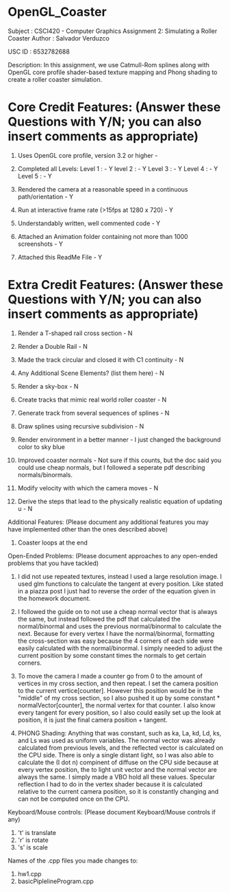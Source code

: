 # OpenGL_Coaster

Subject 	: CSCI420 - Computer Graphics 
Assignment 2: Simulating a Roller Coaster
Author		: Salvador Verduzco

USC ID 		: 6532782688

Description: In this assignment, we use Catmull-Rom splines along with OpenGL core profile shader-based texture mapping and Phong shading to create a roller coaster simulation.

Core Credit Features: (Answer these Questions with Y/N; you can also insert comments as appropriate)
======================

1. Uses OpenGL core profile, version 3.2 or higher - 

2. Completed all Levels:
  Level 1 : - Y
  level 2 : - Y
  Level 3 : - Y
  Level 4 : - Y
  Level 5 : - Y

3. Rendered the camera at a reasonable speed in a continuous path/orientation - Y

4. Run at interactive frame rate (>15fps at 1280 x 720) - Y

5. Understandably written, well commented code - Y

6. Attached an Animation folder containing not more than 1000 screenshots - Y

7. Attached this ReadMe File - Y

Extra Credit Features: (Answer these Questions with Y/N; you can also insert comments as appropriate)
======================

1. Render a T-shaped rail cross section - N

2. Render a Double Rail - N

3. Made the track circular and closed it with C1 continuity - N

4. Any Additional Scene Elements? (list them here) - N

5. Render a sky-box - N

6. Create tracks that mimic real world roller coaster - N

7. Generate track from several sequences of splines - N

8. Draw splines using recursive subdivision - N

9. Render environment in a better manner - I just changed the background color to sky blue

10. Improved coaster normals - Not sure if this counts, but the doc said you could use cheap normals, but I followed a seperate pdf describing normals/binormals.

11. Modify velocity with which the camera moves - N

12. Derive the steps that lead to the physically realistic equation of updating u - N

Additional Features: (Please document any additional features you may have implemented other than the ones described above)
1. Coaster loops at the end

Open-Ended Problems: (Please document approaches to any open-ended problems that you have tackled)

1. I did not use repeated textures, instead I used a large resolution image. I used glm functions to calculate the tangent at every position. Like stated in a piazza post I just had to reverse the order of the equation given in the homework document.

2. I followed the guide on to not use a cheap normal vector that is always the same, but instead followed the pdf that calculated the normal/binormal and uses the previous normal/binormal to calculate the next. Because for every vertex I have the normal/binormal, formatting the cross-section was easy because the 4 corners of each side were easily calculated with the normal/binormal. I simply needed to adjust the current position by some constant times the normals to get certain corners.

3. To move the camera I made a counter go from 0 to the amount of vertices in my cross section, and then repeat. I set the camera position to the current vertice[counter]. However this position would be in the "middle" of my cross section, so I also pushed it up by some constant * normalVector[counter], the normal vertex for that counter. I also know every tangent for every position, so I also could easily set up the look at position, it is just the final camera position + tangent. 

4. PHONG Shading:
Anything that was constant, such as ka, La, kd, Ld, ks, and Ls was used as uniform variables. The normal vector was already calculated from previous levels, and the reflected vector is calculated on the CPU side. There is only a single distant light, so I was also able to calculate the (I dot n) compinent of diffuse on the CPU side because at every vertex position, the to light unit vector and the normal vector are always the same. I simply made a VBO hold all these values. Specular reflection I had to do in the vertex shader because it is calculated relative to the current camera position, so it is constantly changing and can not be computed once on the CPU.

Keyboard/Mouse controls: (Please document Keyboard/Mouse controls if any)
1. 't' is translate
2. 'r' is rotate
3. 's' is scale

Names of the .cpp files you made changes to:
1. hw1.cpp
2. basicPiplelineProgram.cpp


